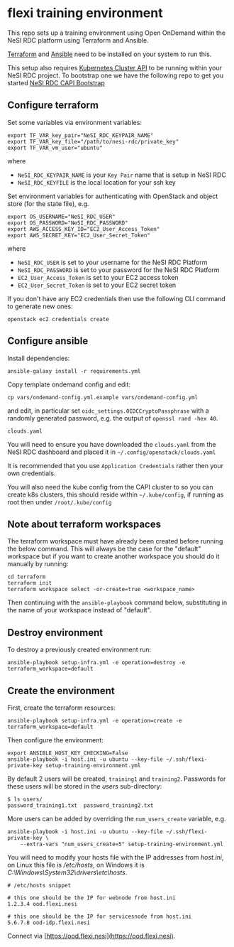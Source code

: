 # flexi training environment

This repo sets up a training environment using Open OnDemand within the NeSI RDC platform using Terraform and Ansible.

[Terraform](https://developer.hashicorp.com/terraform/tutorials/aws-get-started/install-cli) and
[Ansible](https://www.ansible.com/) need to be installed on your system to run this.

This setup also requires [Kubernetes Cluster API](https://cluster-api.sigs.k8s.io/) to be running within your NeSI RDC project. To bootstrap one we have the following repo to get you started [NeSI RDC CAPI Bootstrap](https://github.com/nesi/nesi.rdc.kind-bootstrap-capi)

## Configure terraform

Set some variables via environment variables:

```
export TF_VAR_key_pair="NeSI_RDC_KEYPAIR_NAME"
export TF_VAR_key_file="/path/to/nesi-rdc/private_key"
export TF_VAR_vm_user="ubuntu"
```

where

- `NeSI_RDC_KEYPAIR_NAME` is your `Key Pair` name that is setup in NeSI RDC
- `NeSI_RDC_KEYFILE` is the local location for your ssh key

Set environment variables for authenticating with OpenStack and object store (for the state file), e.g.

```
export OS_USERNAME="NeSI_RDC_USER"
export OS_PASSWORD="NeSI_RDC_PASSWORD"
export AWS_ACCESS_KEY_ID="EC2_User_Access_Token"
export AWS_SECRET_KEY="EC2_User_Secret_Token"
```

where

- `NeSI_RDC_USER` is set to your username for the NeSI RDC Platform
- `NeSI_RDC_PASSWORD` is set to your password for the NeSI RDC Platform
- `EC2_User_Access_Token` is set to your EC2 access token
- `EC2_User_Secret_Token` is set to your EC2 secret token

If you don't have any EC2 credentials then use the following CLI command to generate new ones:

```
openstack ec2 credentials create
```

## Configure ansible

Install dependencies:

```
ansible-galaxy install -r requirements.yml
```

Copy template ondemand config and edit:

```
cp vars/ondemand-config.yml.example vars/ondemand-config.yml
```

and edit, in particular set `oidc_settings.OIDCCryptoPassphrase` with a randomly
generated password, e.g. the output of `openssl rand -hex 40`.

`clouds.yaml`

You will need to ensure you have downloaded the `clouds.yaml` from the NeSI RDC dashboard and placed it in `~/.config/openstack/clouds.yaml`

It is recommended that you use `Application Credentials` rather then your own credentials.

You will also need the kube config from the CAPI cluster to so you can create k8s clusters, this should reside within `~/.kube/config`, if running as root then under `/root/.kube/config`

## Note about terraform workspaces

The terraform workspace must have already been created before running the below command.
This will always be the case for the "default" workspace but if you want to create another
workspace you should do it manually by running:

```
cd terraform
terraform init
terraform workspace select -or-create=true <workspace_name>
```

Then continuing with the `ansible-playbook` command below, substituting in the name
of your workspace instead of "default".

## Destroy environment

To destroy a previously created environment run:

```
ansible-playbook setup-infra.yml -e operation=destroy -e terraform_workspace=default
```

## Create the environment

First, create the terraform resources:

```
ansible-playbook setup-infra.yml -e operation=create -e terraform_workspace=default
```

Then configure the environment:

```
export ANSIBLE_HOST_KEY_CHECKING=False
ansible-playbook -i host.ini -u ubuntu --key-file ~/.ssh/flexi-private-key setup-training-environment.yml
```

By default 2 users will be created, `training1` and `training2`. Passwords for these users will be
stored in the *users* sub-directory:

```
$ ls users/
password_training1.txt  password_training2.txt
```

More users can be added by overriding the `num_users_create` variable, e.g.

```
ansible-playbook -i host.ini -u ubuntu --key-file ~/.ssh/flexi-private-key \
    --extra-vars "num_users_create=5" setup-training-environment.yml
```

You will need to modify your hosts file with the IP addresses from *host.ini*, on Linux this file is
*/etc/hosts*, on Windows it is *C:\Windows\System32\drivers\etc\hosts*.

```
# /etc/hosts snippet

# this one should be the IP for webnode from host.ini
1.2.3.4 ood.flexi.nesi

# this one should be the IP for servicesnode from host.ini
5.6.7.8 ood-idp.flexi.nesi
```

Connect via [https://ood.flexi.nesi](https://ood.flexi.nesi).
